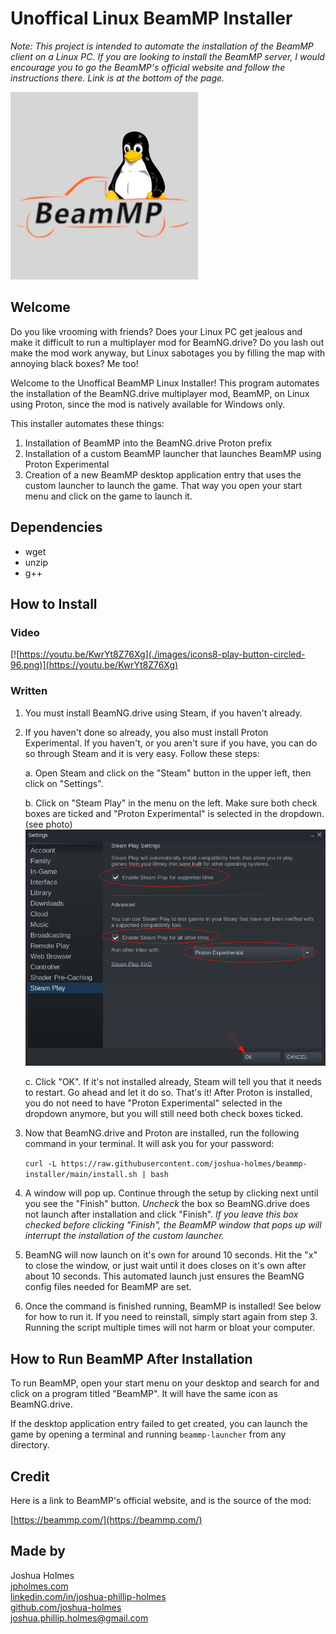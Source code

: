 # Unoffical Linux BeamMP Installer

*Note: This project is intended to automate the installation of the BeamMP client on a Linux PC. If you are looking to install the BeamMP server, I would encourage you to go the BeamMP's official website and follow the instructions there. Link is at the bottom of the page.*

![Unoffical Linux BeamMP Installer Logo](./images/beammp-linux.jpg)

## Welcome

Do you like vrooming with friends? Does your Linux PC get jealous and make it difficult to run a multiplayer mod for BeamNG.drive? Do you lash out make the mod work anyway, but Linux sabotages you by filling the map with annoying black boxes? Me too!

Welcome to the Unoffical BeamMP Linux Installer! This program automates the installation of the BeamNG.drive multiplayer mod, BeamMP, on Linux using Proton, since the mod is natively available for Windows only.

This installer automates these things:
1. Installation of BeamMP into the BeamNG.drive Proton prefix
2. Installation of a custom BeamMP launcher that launches BeamMP using Proton Experimental
3. Creation of a new BeamMP desktop application entry that uses the custom launcher to launch the game. That way you open your start menu and click on the game to launch it.

## Dependencies
* wget
* unzip
* g++

## How to Install

### Video
[![https://youtu.be/KwrYt8Z76Xg](./images/icons8-play-button-circled-96.png)](https://youtu.be/KwrYt8Z76Xg)

### Written
1. You must install BeamNG.drive using Steam, if you haven't already.
2. If you haven't done so already, you also must install Proton Experimental. If you haven't, or you aren't sure if you have, you can do so through Steam and it is very easy. Follow these steps:
    
    a. Open Steam and click on the "Steam" button in the upper left, then click on "Settings".
    
    b. Click on "Steam Play" in the menu on the left. Make sure both check boxes are ticked and "Proton Experimental" is selected in the dropdown. (see photo)
    ![Proton Experimental Example](./images/proton-exp-example.png)
    
    c. Click "OK". If it's not installed already, Steam will tell you that it needs to restart. Go ahead and let it do so. That's it! After Proton is installed, you do not need to have "Proton Experimental" selected in the dropdown anymore, but you will still need both check boxes ticked.

3. Now that BeamNG.drive and Proton are installed, run the following command in your terminal. It will ask you for your password:

    ```curl -L https://raw.githubusercontent.com/joshua-holmes/beammp-installer/main/install.sh | bash```

4. A window will pop up. Continue through the setup by clicking next until you see the "Finish" button. *Uncheck* the box so BeamNG.drive does not launch after installation and click "Finish". *If you leave this box checked before clicking "Finish", the BeamMP window that pops up will interrupt the installation of the custom launcher.*

5. BeamNG will now launch on it's own for around 10 seconds. Hit the "x" to close the window, or just wait until it does closes on it's own after about 10 seconds. This automated launch just ensures the BeamNG config files needed for BeamMP are set.

6. Once the command is finished running, BeamMP is installed! See below for how to run it. If you need to reinstall, simply start again from step 3. Running the script multiple times will not harm or bloat your computer.

## How to Run BeamMP After Installation
To run BeamMP, open your start menu on your desktop and search for and click on a program titled "BeamMP". It will have the same icon as BeamNG.drive.

If the desktop application entry failed to get created, you can launch the game by opening a terminal and running `beammp-launcher` from any directory.

## Credit
Here is a link to BeamMP's official website, and is the source of the mod:

[https://beammp.com/](https://beammp.com/)

## Made by
Joshua Holmes<br/>
[jpholmes.com](https://www.jpholmes.com)<br/>
[linkedin.com/in/joshua-phillip-holmes](https://www.linkedin.com/in/joshua-phillip-holmes/)<br/>
[github.com/joshua-holmes](https://github.com/joshua-holmes)<br/>
[joshua.phillip.holmes@gmail.com](mailto:joshua.phillip.holmes@gmail.com)